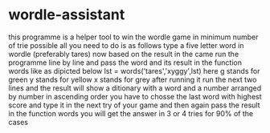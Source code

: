 # wordle-assistant
this programme is a helper tool to win the wordle game in minimum number of trie possible
all you need to do is as follows
type a five letter word in wordle (preferably tares)
now based on the result in the came run the programme line by line 
and pass the word and its result in the function words like as dipicted below
lst = words('tares','xyggy',lst)
here g stands for green
y stands for yellow 
x stands for grey
after running it run the next two lines
and the result will show a ditionary
with a word and a number arranged by number in ascending order
you have to chosse the last word with highest score and type it in the next try of your game
and then again pass the result in the function words
you will get the answer in 3 or 4 tries for 90% of the cases

